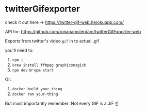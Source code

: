 # twitterGifexporter

check it out here -> https://twitter-gif-web.herokuapp.com/

API for: https://github.com/ronanamsterdam/twitterGifExporter-web

Exports from twitter's video `gif` in to actual .gif

you'll need to:

1. ```npm i```
2. ```brew install ffmpeg graphicsmagick```
4. ```npm dev``` or ```npm start```

Or:

1. `docker build your-thing .`
2. `docker run your-thing`

But most importantly remember: Not every GIF is a JIF ☝️
